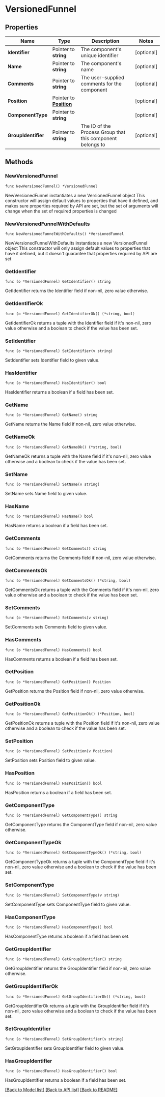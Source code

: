 # VersionedFunnel

## Properties

Name | Type | Description | Notes
------------ | ------------- | ------------- | -------------
**Identifier** | Pointer to **string** | The component&#39;s unique identifier | [optional] 
**Name** | Pointer to **string** | The component&#39;s name | [optional] 
**Comments** | Pointer to **string** | The user-supplied comments for the component | [optional] 
**Position** | Pointer to [**Position**](Position.md) |  | [optional] 
**ComponentType** | Pointer to **string** |  | [optional] 
**GroupIdentifier** | Pointer to **string** | The ID of the Process Group that this component belongs to | [optional] 

## Methods

### NewVersionedFunnel

`func NewVersionedFunnel() *VersionedFunnel`

NewVersionedFunnel instantiates a new VersionedFunnel object
This constructor will assign default values to properties that have it defined,
and makes sure properties required by API are set, but the set of arguments
will change when the set of required properties is changed

### NewVersionedFunnelWithDefaults

`func NewVersionedFunnelWithDefaults() *VersionedFunnel`

NewVersionedFunnelWithDefaults instantiates a new VersionedFunnel object
This constructor will only assign default values to properties that have it defined,
but it doesn't guarantee that properties required by API are set

### GetIdentifier

`func (o *VersionedFunnel) GetIdentifier() string`

GetIdentifier returns the Identifier field if non-nil, zero value otherwise.

### GetIdentifierOk

`func (o *VersionedFunnel) GetIdentifierOk() (*string, bool)`

GetIdentifierOk returns a tuple with the Identifier field if it's non-nil, zero value otherwise
and a boolean to check if the value has been set.

### SetIdentifier

`func (o *VersionedFunnel) SetIdentifier(v string)`

SetIdentifier sets Identifier field to given value.

### HasIdentifier

`func (o *VersionedFunnel) HasIdentifier() bool`

HasIdentifier returns a boolean if a field has been set.

### GetName

`func (o *VersionedFunnel) GetName() string`

GetName returns the Name field if non-nil, zero value otherwise.

### GetNameOk

`func (o *VersionedFunnel) GetNameOk() (*string, bool)`

GetNameOk returns a tuple with the Name field if it's non-nil, zero value otherwise
and a boolean to check if the value has been set.

### SetName

`func (o *VersionedFunnel) SetName(v string)`

SetName sets Name field to given value.

### HasName

`func (o *VersionedFunnel) HasName() bool`

HasName returns a boolean if a field has been set.

### GetComments

`func (o *VersionedFunnel) GetComments() string`

GetComments returns the Comments field if non-nil, zero value otherwise.

### GetCommentsOk

`func (o *VersionedFunnel) GetCommentsOk() (*string, bool)`

GetCommentsOk returns a tuple with the Comments field if it's non-nil, zero value otherwise
and a boolean to check if the value has been set.

### SetComments

`func (o *VersionedFunnel) SetComments(v string)`

SetComments sets Comments field to given value.

### HasComments

`func (o *VersionedFunnel) HasComments() bool`

HasComments returns a boolean if a field has been set.

### GetPosition

`func (o *VersionedFunnel) GetPosition() Position`

GetPosition returns the Position field if non-nil, zero value otherwise.

### GetPositionOk

`func (o *VersionedFunnel) GetPositionOk() (*Position, bool)`

GetPositionOk returns a tuple with the Position field if it's non-nil, zero value otherwise
and a boolean to check if the value has been set.

### SetPosition

`func (o *VersionedFunnel) SetPosition(v Position)`

SetPosition sets Position field to given value.

### HasPosition

`func (o *VersionedFunnel) HasPosition() bool`

HasPosition returns a boolean if a field has been set.

### GetComponentType

`func (o *VersionedFunnel) GetComponentType() string`

GetComponentType returns the ComponentType field if non-nil, zero value otherwise.

### GetComponentTypeOk

`func (o *VersionedFunnel) GetComponentTypeOk() (*string, bool)`

GetComponentTypeOk returns a tuple with the ComponentType field if it's non-nil, zero value otherwise
and a boolean to check if the value has been set.

### SetComponentType

`func (o *VersionedFunnel) SetComponentType(v string)`

SetComponentType sets ComponentType field to given value.

### HasComponentType

`func (o *VersionedFunnel) HasComponentType() bool`

HasComponentType returns a boolean if a field has been set.

### GetGroupIdentifier

`func (o *VersionedFunnel) GetGroupIdentifier() string`

GetGroupIdentifier returns the GroupIdentifier field if non-nil, zero value otherwise.

### GetGroupIdentifierOk

`func (o *VersionedFunnel) GetGroupIdentifierOk() (*string, bool)`

GetGroupIdentifierOk returns a tuple with the GroupIdentifier field if it's non-nil, zero value otherwise
and a boolean to check if the value has been set.

### SetGroupIdentifier

`func (o *VersionedFunnel) SetGroupIdentifier(v string)`

SetGroupIdentifier sets GroupIdentifier field to given value.

### HasGroupIdentifier

`func (o *VersionedFunnel) HasGroupIdentifier() bool`

HasGroupIdentifier returns a boolean if a field has been set.


[[Back to Model list]](../README.md#documentation-for-models) [[Back to API list]](../README.md#documentation-for-api-endpoints) [[Back to README]](../README.md)


